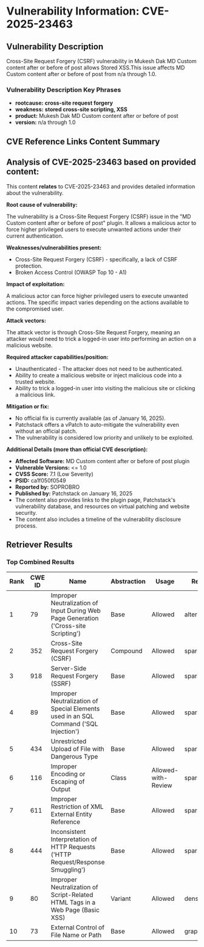 # Vulnerability Information: CVE-2025-23463

## Vulnerability Description
Cross-Site Request Forgery (CSRF) vulnerability in Mukesh Dak MD Custom content after or before of post allows Stored XSS.This issue affects MD Custom content after or before of post from n/a through 1.0.

### Vulnerability Description Key Phrases
- **rootcause:** **cross-site request forgery**
- **weakness:** **stored cross-site scripting, XSS**
- **product:** Mukesh Dak MD Custom content after or before of post
- **version:** n/a through 1.0

## CVE Reference Links Content Summary
## Analysis of CVE-2025-23463 based on provided content:

This content **relates** to CVE-2025-23463 and provides detailed information about the vulnerability.

**Root cause of vulnerability:**

The vulnerability is a Cross-Site Request Forgery (CSRF) issue in the "MD Custom content after or before of post" plugin. It allows a malicious actor to force higher privileged users to execute unwanted actions under their current authentication.

**Weaknesses/vulnerabilities present:**

*   Cross-Site Request Forgery (CSRF) - specifically, a lack of CSRF protection.
*   Broken Access Control (OWASP Top 10 - A1)

**Impact of exploitation:**

A malicious actor can force higher privileged users to execute unwanted actions. The specific impact varies depending on the actions available to the compromised user.

**Attack vectors:**

The attack vector is through Cross-Site Request Forgery, meaning an attacker would need to trick a logged-in user into performing an action on a malicious website.

**Required attacker capabilities/position:**

*   Unauthenticated - The attacker does not need to be authenticated.
*   Ability to create a malicious website or inject malicious code into a trusted website.
*   Ability to trick a logged-in user into visiting the malicious site or clicking a malicious link.

**Mitigation or fix:**

*   No official fix is currently available (as of January 16, 2025).
*   Patchstack offers a vPatch to auto-mitigate the vulnerability even without an official patch.
*   The vulnerability is considered low priority and unlikely to be exploited.

**Additional Details (more than official CVE description):**

*   **Affected Software:** MD Custom content after or before of post plugin
*   **Vulnerable Versions:** <= 1.0
*   **CVSS Score:** 7.1 (Low Severity)
*   **PSID:** ca1f050f0549
*   **Reported by:** SOPROBRO
*   **Published by:** Patchstack on January 16, 2025
*   The content also provides links to the plugin page, Patchstack's vulnerability database, and resources on virtual patching and website security.
*   The content also includes a timeline of the vulnerability disclosure process.

## Retriever Results

### Top Combined Results

| Rank | CWE ID | Name | Abstraction | Usage  | Retrievers | Individual Scores |
|------|--------|------|-------------|-------|------------|-------------------|
| 1 | 79 | Improper Neutralization of Input During Web Page Generation ('Cross-site Scripting') | Base | Allowed | alternate_terms | 1.000 |
| 2 | 352 | Cross-Site Request Forgery (CSRF) | Compound | Allowed | sparse | 0.313 |
| 3 | 918 | Server-Side Request Forgery (SSRF) | Base | Allowed | sparse | 0.277 |
| 4 | 89 | Improper Neutralization of Special Elements used in an SQL Command ('SQL Injection') | Base | Allowed | sparse | 0.253 |
| 5 | 434 | Unrestricted Upload of File with Dangerous Type | Base | Allowed | sparse | 0.232 |
| 6 | 116 | Improper Encoding or Escaping of Output | Class | Allowed-with-Review | sparse | 0.225 |
| 7 | 611 | Improper Restriction of XML External Entity Reference | Base | Allowed | sparse | 0.224 |
| 8 | 444 | Inconsistent Interpretation of HTTP Requests ('HTTP Request/Response Smuggling') | Base | Allowed | sparse | 0.217 |
| 9 | 80 | Improper Neutralization of Script-Related HTML Tags in a Web Page (Basic XSS) | Variant | Allowed | dense | 0.559 |
| 10 | 73 | External Control of File Name or Path | Base | Allowed | graph | 0.002 |

